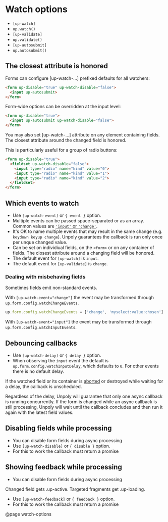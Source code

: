 Watch options
=============



- `[up-watch]`
- `up.watch()`
- `[up-validate]`
- `up.validate()`
- `[up-autosubmit]`
- `up.autosubmit()`

The closest attribute is honored
--------------------------------

Forms can configure [up-watch-...] prefixed defaults for all watchers:

```html
<form up-disable="true" up-watch-disable="false">
  <input up-autosubmit>
</form>
```

Form-wide options can be overridden at the input level:

```html
<form up-disable="true">
  <input up-autosubmit up-watch-disable="false">
</form>
```

You may also set [up-watch-...] attribute on any element containing fields.
The closest attribute around the changed field is honored.

This is particularly useful for a group of radio buttons:

```html
<form up-disable="true">
  <fieldset up-watch-disable="false">
    <input type="radio" name="kind" value="0">
    <input type="radio" name="kind" value="1">
    <input type="radio" name="kind" value="2">
  </fieldset>
</form>
```


Which events to watch
---------------------

- Use `[up-watch-event]` or `{ event }` option.
- Multiple events can be passed space-separated or as an array.
  Common values are [`'input'` or `'change'`](https://javascript.info/events-change-input).
- It's OK to name multiple events that may result in the same change (e.g. `keydown keyup change`). Unpoly guarantees the callback is run only once per unque changed value.
- Can be set on individiual fields, on the `<form>` or on any container of fields. The closest attribute around a changing field will be honored.
- The default event for `[up-watch]` is `input`.
- The default event for `[up-validate]` is `change`.

### Dealing with misbehaving fields

Sometimes fields emit non-standard events.

With `[up-watch-event="change"]` the event may be transformed through `up.form.config.watchChangeEvents`.

```js
up.form.config.watchChangeEvents = ['change', 'myselect:value:chosen']
```

With `[up-watch-event="input"]` the event may be transformed through `up.form.config.watchInputEvents`.


Debouncing callbacks
--------------------

- Use `[up-watch-delay]` or `{ delay }` option.
- When observing the `input` event the default is  `up.form.config.watchInputDelay`, which defaults to `0`.
  For other events there is no default delay.

If the watched field or its container is [aborted](/aborting-requests) or destroyed while waiting for a delay,
the callback is unscheduled.

Regardless of the delay, Unpoly will guarantee that only one async callback is running concurrently.
If the form is changed while an async callback is still processing, Unpoly will wait
until the callback concludes and then run it again with the latest field values.



Disabling fields while processing
---------------------------------

- You can disable form fields during async processing
- Use `[up-watch-disable]` or `{ disable }` option.
- For this to work the callback must return a promise



Showing feedback while processing
---------------------------------

- You can disable form fields during async processing

Changed field gets .up-active.
Targeted fragments get .up-loading.

- Use `[up-watch-feedback]` or `{ feedback }` option.
- For this to work the callback must return a promise



@page watch-options
